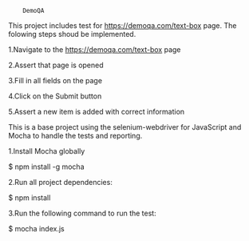         DemoQA

This project includes test for https://demoqa.com/text-box page. The folowing steps shoud be implemented.

 1.Navigate to the https://demoqa.com/text-box page

 2.Assert that page is opened

 3.Fill in all fields on the page

 4.Click on the Submit button

 5.Assert a new item is added with correct information

This is a base project using the selenium-webdriver for JavaScript and Mocha to handle the tests and reporting.

 1.Install Mocha globally

  $ npm install -g mocha

 2.Run all project dependencies:

  $ npm install

 3.Run the following command to run the test:
 
  $  mocha index.js

